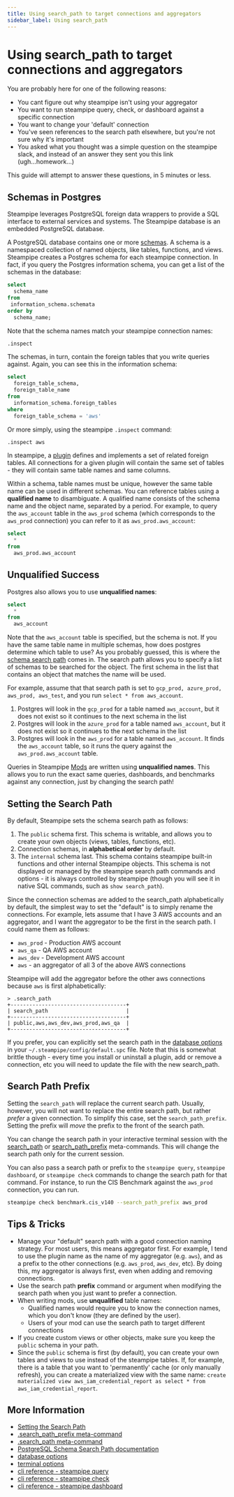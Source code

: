 ```yaml
---
title: Using search_path to target connections and aggregators
sidebar_label: Using search_path
---
```



# Using search_path to target connections and aggregators

You are probably here for one of the following reasons:
- You cant figure out why steampipe isn't using your aggregator
- You want to run steampipe query, check, or dashboard against a specific connection
- You want to change your 'default' connection
- You've seen references to the search path elsewhere, but you're not sure why it's important
- You asked what you thought was a simple question on the steampipe slack, and instead of an answer they sent you this link (ugh...homework...)

This guide will attempt to answer these questions, in 5 minutes or less.

## Schemas in Postgres
Steampipe leverages PostgreSQL foreign data wrappers to provide a SQL interface to external services and systems. The Steampipe database is an embedded PostgreSQL database.

A PostgreSQL database contains one or more [schemas](https://www.postgresql.org/docs/current/ddl-schemas.html).  A schema is a namespaced collection of named objects, like tables, functions, and views.  Steampipe creates a Postgres schema for each steampipe connection.  In fact, if you query the Postgres information schema, you can get a list of the schemas in the database:
```sql
select 
  schema_name 
from 
 information_schema.schemata 
order by 
  schema_name;
```

Note that the schema names match your steampipe connection names:
```sql
.inspect
```

The schemas, in turn, contain the foreign tables that you write queries against.  Again, you can see this in the information schema:

```sql
select 
  foreign_table_schema,
  foreign_table_name
from 
  information_schema.foreign_tables
where
  foreign_table_schema = 'aws'
```

Or more simply, using the steampipe `.inspect` command:
```sql
.inspect aws
```

In steampipe, a [plugin](https://steampipe.io/docs/managing/plugins) defines and implements a set of related foreign tables.  All connections for a given plugin will contain the same set of tables - they will contain same table names and same columns.  

Within a schema, table names must be unique, however the same table name can be used in different schemas.  You can reference tables using a **qualified name** to disambiguate.   A qualified name consists of the schema name and the object name, separated by a period.  For example, to query the `aws_account` table in the `aws_prod` schema (which corresponds to the `aws_prod` connection) you can refer to it as `aws_prod.aws_account`:

```sql
select 
  * 
from 
  aws_prod.aws_account
```


## Unqualified Success
Postgres also allows you to use **unqualified names**:
```sql
select 
  * 
from 
  aws_account
```

Note that the `aws_account` table is specified, but the schema is not.  If you have the same table name in multiple schemas, how does postgres determine which table to use?  As you probably guessed, this is where the [schema search path](https://www.postgresql.org/docs/current/ddl-schemas.html#DDL-SCHEMAS-PATH) comes in.  The search path allows you to specify a list of schemas to be searched for the object.  The first schema in the list that contains an object that matches the name will be used.  

For example, assume that that search path is set to `gcp_prod, azure_prod, aws_prod, aws_test`, and you run `select * from aws_account`.  
1. Postgres will look in the `gcp_prod` for a table named `aws_account`, but it does not exist so it continues to the next schema in the list
2. Postgres will look in the `azure_prod` for a table named `aws_account`, but it does not exist so it continues to the next schema in the list
3. Postgres will look in the `aws_prod` for a table named `aws_account`. It finds the `aws_account` table, so it runs the query against the `aws_prod.aws_account` table.  


Queries in Steampipe [Mods](https://steampipe.io/docs/mods/overview) are written using **unqualified names**.   This allows you to run the exact same queries, dashboards, and benchmarks against any connection, just by changing the search path!  


## Setting the Search Path

By default, Steampipe sets the schema search path as follows:
1. The `public` schema first.  This schema is writable, and allows you to create your own objects (views, tables, functions, etc).
2. Connection schemas, in **alphabetical order** by default.
3. The `internal` schema last.   This schema contains steampipe built-in functions and other internal Steampipe objects.  This schema is not displayed or managed by the steampipe search path commands and options -  it is always controlled by steampipe (though you will see it in native SQL commands, such as `show search_path`).

Since the connection schemas are added to the search_path alphabetically by default, the simplest way to set the "default" is to simply rename the connections. For example, lets assume that I have 3 AWS accounts and an aggregator, and I want the aggregator to be the first in the search path.  I could name them as follows:
- `aws_prod` - Production AWS account
- `aws_qa`   - QA AWS account
- `aws_dev`  - Development AWS account
- `aws`  - an aggregator of all 3 of the above AWS connections

Steampipe will add the aggregator before the other aws connections because `aws` is first alphabetically:

```
> .search_path
+-------------------------------------+
| search_path                         |
+-------------------------------------+
| public,aws,aws_dev,aws_prod,aws_qa  |
+-------------------------------------+
```

If you prefer, you can explicitly set the search path in the [database options ](https://steampipe.io/docs/reference/config-files/database) in your `~/.steampipe/config/default.spc` file.  Note that this is somewhat brittle though - every time you install or uninstall a plugin, add or remove a connection, etc you will need to update the file with the new search_path.


## Search Path Prefix

Setting the `search_path` will replace the current search path.  Usually, however, you will not want to replace the entire search path, but rather *prefer* a given connection.  To simplify this case, set the `search_path_prefix`.  Setting the prefix will *move* the prefix to the front of the search path.


You can change the search path in your interactive terminal session with the [search_path](/docs/reference/dot-commands/search_path) or [search_path_prefix](/docs/reference/dot-commands/search_path_prefix) meta-commands.  This will change the search path only for the current session.

You can also pass a search path or prefix to the `steampipe query`, `steampipe dashboard`, or `steampipe check` commands to change the search path for that command.  For instance, to run the CIS Benchmark against the `aws_prod` connection, you can run.

```bash
steampipe check benchmark.cis_v140 --search_path_prefix aws_prod
```

## Tips & Tricks

- Manage your "default" search path with a good connection naming strategy. For most users, this means aggregator first.  For example, I tend to use the plugin name as the name of my aggregator (e.g. `aws`), and as a prefix to the other connections (e.g. `aws_prod`, `aws_dev`, etc).  By doing this, my aggregator is always first, even when adding and removing connections.
- Use the search path **prefix** command or argument when modifying the search path when you just want to prefer a connection.  
- When writing mods, use **unqualified** table names:
  - Qualified names would require you to know the connection names, which you don't know (they are defined by the user).
  - Users of your mod can use the search path to target different connections
- If you create custom views or other objects, make sure you keep the `public` schema in your path.
- Since the `public` schema is first (by default), you can create your own tables and views to use instead of the steampipe tables.  If, for example, there is a table that you want to 'permanently' cache (or only manually refresh), you can create a materialized view with the same name: `create materialized view aws_iam_credential_report as select * from aws_iam_credential_report`.   



## More Information
- [Setting the Search Path](https://steampipe.io/docs/managing/connections#setting-the-search-path)
- [.search_path_prefix meta-command](https://steampipe.io/docs/reference/dot-commands/search_path_prefix)
- [.search_path meta-command](https://steampipe.io/docs/reference/dot-commands/search_path)
- [PostgreSQL Schema Search Path documentation](https://www.postgresql.org/docs/current/ddl-schemas.html#DDL-SCHEMAS-PATH)
- [database options](https://steampipe.io/docs/reference/config-files/database)
- [terminal options](https://steampipe.io/docs/reference/config-files/terminal)
- [cli reference - steampipe query](https://steampipe.io/docs/reference/cli/query)
- [cli reference - steampipe check](https://steampipe.io/docs/reference/cli/check)
- [cli reference - steampipe dashboard](https://steampipe.io/docs/reference/cli/dashboard)
